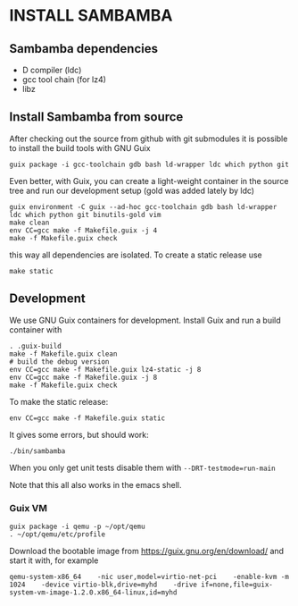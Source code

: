 # INSTALL SAMBAMBA

## Sambamba dependencies

* D compiler (ldc)
* gcc tool chain (for lz4)
* libz

## Install Sambamba from source

After checking out the source from github with git submodules it is
possible to install the build tools with GNU Guix

    guix package -i gcc-toolchain gdb bash ld-wrapper ldc which python git

Even better, with Guix, you can create a light-weight container in the source tree
and run our development setup (gold was added lately by ldc)

    guix environment -C guix --ad-hoc gcc-toolchain gdb bash ld-wrapper ldc which python git binutils-gold vim
    make clean
    env CC=gcc make -f Makefile.guix -j 4
    make -f Makefile.guix check

this way all dependencies are isolated. To create a static release use

    make static

## Development

We use GNU Guix containers for development. Install Guix and run a build
container with

    . .guix-build
    make -f Makefile.guix clean
    # build the debug version
    env CC=gcc make -f Makefile.guix lz4-static -j 8
    env CC=gcc make -f Makefile.guix -j 8
    make -f Makefile.guix check

To make the static release:

    env CC=gcc make -f Makefile.guix static

It gives some errors, but should work:

    ./bin/sambamba

When you only get unit tests disable them with `--DRT-testmode=run-main`

Note that this all also works in the emacs shell.

### Guix VM

    guix package -i qemu -p ~/opt/qemu
    . ~/opt/qemu/etc/profile

Download the bootable image from https://guix.gnu.org/en/download/ and
start it with, for example

    qemu-system-x86_64    -nic user,model=virtio-net-pci    -enable-kvm -m 1024    -device virtio-blk,drive=myhd    -drive if=none,file=guix-system-vm-image-1.2.0.x86_64-linux,id=myhd
